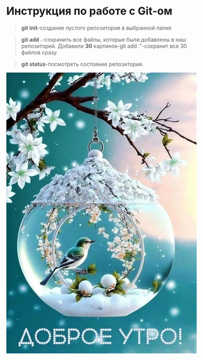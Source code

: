 # Инструкция по работе с Git-ом

> **git init**-создание пустого репозитория в выбранной папке

> **git add .**-сохранить все файлы, которые были добавлены в наш репозиторий. Добавили **30** картинок-git add ."-сохранит все 30 файлов сразу.

> **git status**-посмотреть состояние репозитория.

![Доброе](Good_Morning.jpeg)



